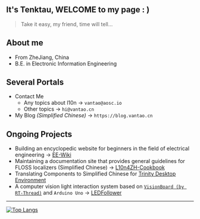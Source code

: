 ## It's Tenktau, WELCOME to my page : )

> Take it easy, my friend, time will tell...

## About me

- From ZheJiang, China
- B.E. in Electronic Information Engineering

## Several Portals

- Contact Me
  - Any topics about l10n -> `vantao@aosc.io`
  - Other topics -> `hi@vantao.cn`
- My Blog *(Simplified Chinese)* -> `https://blog.vantao.cn`

## Ongoing Projects

- Building an encyclopedic website for beginners in the field of electrical engineering -> [EE-Wiki](https://github.com/TidalForce-cn/EE-Wiki)
- Maintaining a documentation site that provides general guidelines for FLOSS localizers (Simplified Chinese) -> [L10n4ZH-Cookbook](https://aosc-dev.github.io/l10n4zh-cookbook)
- Translating Components to Simplified Chinese for [Trinity Desktop Environment](https://trinitydesktop.org)
- A computer vision light interaction system based on [`VisionBoard (by RT-Thread)`](https://www.rt-thread.org/document/site/#/rt-thread-version/rt-thread-standard/hw-board/ra8d1-vision-board/ra8d1-vision-board) and `Arduino Uno` -> [LEDFollower](https://github.com/Tenktau/LEDFollower)

---

[![Top Langs](https://github-readme-stats.vercel.app/api/top-langs/?username=Tenktau&layout=compact&hide=Makefile,CMake,Tcl,Batchfile,EJS,SCSS)](https://github.com/anuraghazra/github-readme-stats)
